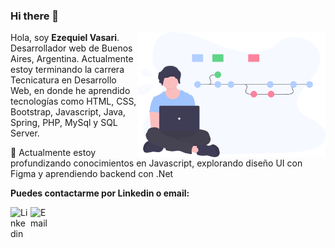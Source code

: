 ### Hi there 👋

<img align='right' src='https://raw.githubusercontent.com/EzeVasari/EzeVasari/fa1eb47390d0ad376a6645b10d0929018a919d21/img/img.svg' width='300"'>

Hola, soy **Ezequiel Vasari**. Desarrollador web de Buenos Aires, Argentina. Actualmente estoy terminando la carrera Tecnicatura en Desarrollo Web, en donde he aprendido tecnologías como HTML, CSS, Bootstrap, Javascript, Java, Spring, PHP, MySql y SQL Server.   

🌱 Actualmente estoy profundizando conocimientos en Javascript, explorando diseño UI con Figma y aprendiendo backend con .Net

**Puedes contactarme por Linkedin o email:**

<a href="https://www.linkedin.com/in/ernesto-vasari-13b366185/">
	<img width="32" align="left"
		 alt="Linkedin"
		 src="https://www.flaticon.es/svg/static/icons/svg/1384/1384088.svg">
</a>
<a href="mailto:ezequielvasari@gmail.com">
	<img width="32" align="left"
		 alt="Email"
		 src="https://www.flaticon.es/svg/static/icons/svg/58/58683.svg">
</a>


